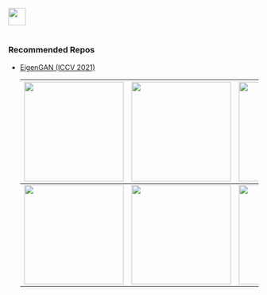 [<img src="https://img.shields.io/badge/Click for My%20Homepage-F6FFDE" style="width:auto;height:35px;">](https://lynnho.github.io/)

#

### Recommended Repos

- [EigenGAN (ICCV 2021)](https://github.com/LynnHo/EigenGAN-Tensorflow)

    |  <img src="https://github.com/LynnHo/EigenGAN-Tensorflow/blob/main/pics/attributes_gif_face/celeba_3-4_bangs.gif" width="200">   | <img src="https://github.com/LynnHo/EigenGAN-Tensorflow/blob/main/pics/attributes_gif_face/celeba_4-1_pose.gif" width="200"> | <img src="https://github.com/LynnHo/EigenGAN-Tensorflow/blob/main/pics/attributes_gif_face/celeba_4-4_lighting.gif" width="200"> | <img src="https://github.com/LynnHo/EigenGAN-Tensorflow/blob/main/pics/attributes_gif_face/celeba_4-5_smiling.gif" width="200"> |
    |                                                               :-:                                                                |                                                             :-:                                                              |                                                               :-:                                                                |                                                               :-:                                                               |
    | <img src="https://github.com/LynnHo/EigenGAN-Tensorflow/blob/main/pics/attributes_gif_anime/2-5_painting_style.gif" width="200"> |    <img src="https://github.com/LynnHo/EigenGAN-Tensorflow/blob/main/pics/attributes_gif_anime/3-5_pose.gif" width="200">    |   <img src="https://github.com/LynnHo/EigenGAN-Tensorflow/blob/main/pics/attributes_gif_anime/5-1_hair_color.gif" width="200">   |      <img src="https://github.com/LynnHo/EigenGAN-Tensorflow/blob/main/pics/attributes_gif_anime/6-1_hue.gif" width="200">      |
